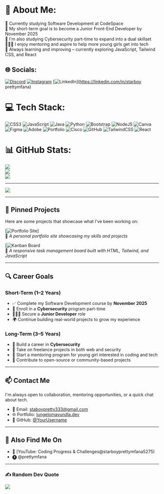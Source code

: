 <!-- Lungelo Mavundla GitHub Profile README -->

# 💫 About Me:
🧠 Currently studying Software Development at CodeSpace<br>🎯 My short-term goal is to become a Junior Front-End Developer by November 2025<br>🔐 I'm also studying Cybersecurity part-time to expand into a dual skillset<br>👩🏽‍💻 I enjoy mentoring and aspire to help more young girls get into tech<br>🌱 Always learning and improving – currently exploring JavaScript, Tailwind CSS, and React<br>


## 🌐 Socials:
[![Discord](https://img.shields.io/badge/Discord-%237289DA.svg?logo=discord&logoColor=white)](https://discord.gg/lungelo_mav) [![Instagram](https://img.shields.io/badge/Instagram-%23E4405F.svg?logo=Instagram&logoColor=white)](https://instagram.com/starboyprettymfana) [![LinkedIn](https://img.shields.io/badge/LinkedIn-%230077B5.svg?logo=linkedin&logoColor=white)](https://linkedin.com/in/starboy prettymfana)

# 💻 Tech Stack:
![CSS3](https://img.shields.io/badge/css3-%231572B6.svg?style=for-the-badge&logo=css3&logoColor=white) ![JavaScript](https://img.shields.io/badge/javascript-%23323330.svg?style=for-the-badge&logo=javascript&logoColor=%23F7DF1E) ![Java](https://img.shields.io/badge/java-%23ED8B00.svg?style=for-the-badge&logo=openjdk&logoColor=white) ![Python](https://img.shields.io/badge/python-3670A0?style=for-the-badge&logo=python&logoColor=ffdd54) ![Bootstrap](https://img.shields.io/badge/bootstrap-%238511FA.svg?style=for-the-badge&logo=bootstrap&logoColor=white) ![NodeJS](https://img.shields.io/badge/node.js-6DA55F?style=for-the-badge&logo=node.js&logoColor=white) ![Canva](https://img.shields.io/badge/Canva-%2300C4CC.svg?style=for-the-badge&logo=Canva&logoColor=white) ![Figma](https://img.shields.io/badge/figma-%23F24E1E.svg?style=for-the-badge&logo=figma&logoColor=white) ![Adobe](https://img.shields.io/badge/adobe-%23FF0000.svg?style=for-the-badge&logo=adobe&logoColor=white) ![Portfolio](https://img.shields.io/badge/Portfolio-%23000000.svg?style=for-the-badge&logo=firefox&logoColor=#FF7139) ![Cisco](https://img.shields.io/badge/cisco-%23049fd9.svg?style=for-the-badge&logo=cisco&logoColor=black) ![GitHub](https://img.shields.io/badge/github-%23121011.svg?style=for-the-badge&logo=github&logoColor=white) ![TailwindCSS](https://img.shields.io/badge/tailwindcss-%2338B2AC.svg?style=for-the-badge&logo=tailwind-css&logoColor=white) ![React](https://img.shields.io/badge/react-%2320232a.svg?style=for-the-badge&logo=react&logoColor=%2361DAFB)
# 📊 GitHub Stats:
![](https://github-readme-stats.vercel.app/api?username=26Starboy&theme=merko&hide_border=false&include_all_commits=false&count_private=false)<br/>
![](https://nirzak-streak-stats.vercel.app/?user=26Starboy&theme=merko&hide_border=false)<br/>
![](https://github-readme-stats.vercel.app/api/top-langs/?username=26Starboy&theme=merko&hide_border=false&include_all_commits=false&count_private=false&layout=compact)

---
[![](https://visitcount.itsvg.in/api?id=26Starboy&icon=0&color=0)](https://visitcount.itsvg.in)


---

## 📌 Pinned Projects

Here are some projects that showcase what I’ve been working on:

[![Portfolio Site](https://github.com/26Starboy/LUNMAV25489_fto2505_B_Lungelo-Mavundla_SDF_Portfolio-Piece)]  
🔗 _A personal portfolio site showcasing my skills and projects_

[![Kanban Board](https://github.com/26Starboy/JSL01-LUNMAV25489_FTO2505_B_Lungelo-Mavundla_JSL01)  
🧩 _A responsive task management board built with HTML, Tailwind, and JavaScript_

---

## 🔍 Career Goals

### Short-Term (1–2 Years)

- ✅ Complete my Software Development course by **November 2025**
- 🧠 Enroll in a **Cybersecurity** program part-time
- 👩🏽‍💻 Secure a **Junior Developer** role
- 🌍 Continue building real-world projects to grow my experience

### Long-Term (3–5 Years)

- 🔐 Build a career in **Cybersecurity**
- 💼 Take on freelance projects in both web and security
- 🧒 Start a mentoring program for young girl interested in coding and tech
- 🌟 Contribute to open-source or community-based projects

---

## 📫 Contact Me

I'm always open to collaboration, mentoring opportunities, or a quick chat about tech.

- 📧 Email: staboypretty333@gmail.com
- 🌐 Portfolio: [lungelomavundla.dev](https://github.com/26Starboy/LUNMAV25489_fto2505_B_Lungelo-Mavundla_SDF_Portfolio-Piece) 
- 🐙 GitHub: [@YourUsername](https://github.com/26Starboy)

---

## 🔗 Also Find Me On

- 🎥 [YouTube: Coding Progress & Challenges@starboyprettymfana5275)
- 🅧 @prettymfana 
---

### ✍️ Random Dev Quote
![](https://quotes-github-readme.vercel.app/api?type=horizontal&theme=merko)
